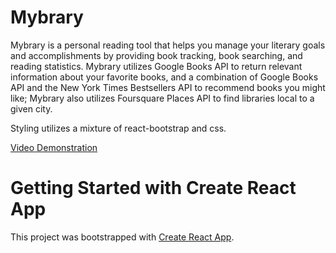 # Mybrary

Mybrary is a personal reading tool that helps you manage your literary goals and accomplishments by providing book tracking, book searching, and reading statistics.
Mybrary utilizes Google Books API to return relevant information about your favorite books, and a combination of Google Books API and the New York Times Bestsellers API to recommend books you might like; Mybrary also utilizes Foursquare Places API to find libraries local to a given city.

Styling utilizes a mixture of react-bootstrap and css.

[Video Demonstration](../../../../Videos/ScreenRecorderForWin11/2022_09_05_230416_Trim.mp4)

# Getting Started with Create React App

This project was bootstrapped with [Create React App](https://github.com/facebook/create-react-app).
